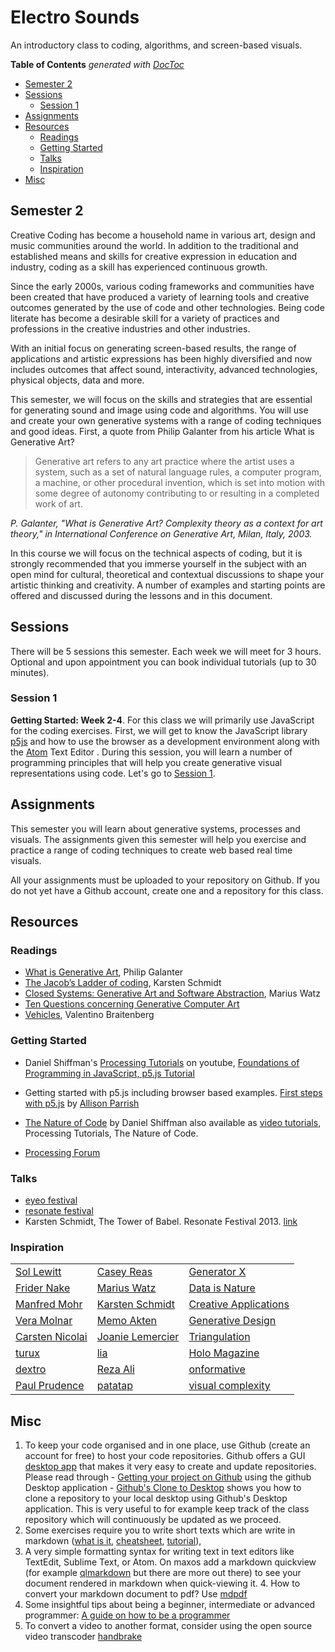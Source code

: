 # Electro Sounds

An introductory class to coding, algorithms, and screen-based visuals.


<!-- START doctoc generated TOC please keep comment here to allow auto update -->
<!-- DON'T EDIT THIS SECTION, INSTEAD RE-RUN doctoc TO UPDATE -->
**Table of Contents**  *generated with [DocToc](https://github.com/thlorenz/doctoc)*

- [Semester 2](#semester-2)
- [Sessions](#sessions)
  - [Session 1](#session-1)
- [Assignments](#assignments)
- [Resources](#resources)
  - [Readings](#readings)
  - [Getting Started](#getting-started)
  - [Talks](#talks)
  - [Inspiration](#inspiration)
- [Misc](#misc)

<!-- END doctoc generated TOC please keep comment here to allow auto update -->



## Semester 2

Creative Coding has become a household name in various art, design and music communities around the world. In addition to the traditional and established means and skills for creative expression in education and industry, coding as a skill has experienced continuous growth.


Since the early 2000s, various coding frameworks and communities have been created that have produced a variety of learning tools and creative outcomes generated by the use of code and other technologies. Being code literate has become a desirable skill for a variety of practices and professions in the creative industries and other industries.

With an initial focus on generating screen-based results, the range of applications and artistic expressions has been highly diversified and now includes outcomes that affect sound, interactivity, advanced technologies, physical objects, data and more.

This semester, we will focus on the skills and strategies that are essential for generating sound and image using code and algorithms. You will use and create your own generative systems with a range of coding techniques and good ideas. First, a quote from Philip Galanter from his article What is Generative Art?

> Generative art refers to any art practice where the artist uses a system, such as a set of natural language rules, a computer program, a machine, or other procedural invention, which is set into motion with some degree of autonomy contributing to or resulting in a completed work of art.

_P. Galanter, "What is Generative Art? Complexity theory as a context for art theory," in International Conference on Generative Art, Milan, Italy, 2003._


In this course we will focus on the technical aspects of coding, but it is strongly recommended that you immerse yourself in the subject with an open mind for cultural, theoretical and contextual discussions to shape your artistic thinking and creativity. A number of examples and starting points are offered and discussed during the lessons and in this document.


## Sessions
There will be 5 sessions this semester. Each week we will meet for 3 hours. Optional and upon appointment you can book individual tutorials (up to 30 minutes).


### Session 1
**Getting Started: Week 2-4**. For this class we will primarily use JavaScript for the coding exercises. First, we will get to know the JavaScript library [p5js](https://p5js.org/) and how to use the browser as a development environment along with the [Atom](https://atom.io/) Text Editor . During this session, you will learn a number of programming principles that will help you create generative visual representations using code. Let's go to [Session 1](./session-1/readme.md).

<!--
### Session 2


### Session 3


### Session 4
-->

## Assignments

This semester you will learn about generative systems, processes and visuals. The assignments given this semester will help you exercise and practice a range of coding techniques to create web based real time visuals.

All your assignments must be uploaded to your repository on Github. If you do not yet have a Github account, create one and a repository for this class.


## Resources

### Readings
  - [What is Generative Art][1], Philip Galanter
  - [The Jacob’s Ladder of coding][2], Karsten Schmidt
  - [Closed Systems: Generative Art and Software Abstraction][3], Marius Watz
  - [Ten Questions concerning Generative Computer Art][4]
  - [Vehicles][5], Valentino Braitenberg

### Getting Started
- Daniel Shiffman's [Processing Tutorials](https://www.youtube.com/user/shiffman/playlists) on youtube, [ Foundations of Programming in JavaScript, p5.js Tutorial](https://www.youtube.com/playlist?list=PLRqwX-V7Uu6Zy51Q-x9tMWIv9cueOFTFA)
- Getting started with p5.js including browser based examples. [First steps with p5.js](http://creative-coding.decontextualize.com/) by [Allison Parrish](http://www.decontextualize.com/)

- [The Nature of Code](http://natureofcode.com/) by Daniel Shiffman also available as [video tutorials](https://www.youtube.com/user/shiffman/playlists), Processing Tutorials, The Nature of Code.
- [Processing Forum](https://forum.processing.org/two/discussions)


### Talks
- [eyeo festival](https://vimeo.com/eyeofestival)
- [resonate festival](https://vimeo.com/resonateio)
- Karsten Schmidt, The Tower of Babel. Resonate Festival 2013. [link](http://resonate.io/main/2013/08/19/the-tower-of-babel-karsten-schmidt-at-resonate-2013/)

### Inspiration

|     |     |  |
| ------------- | ------------- | ------------- |
| [Sol Lewitt](https://www.google.com.sg/search?q=sol+lewitt&source=lnms&tbm=isch&sa=X)| [Casey Reas](http://reas.com)|  [Generator X](http://www.generatorx.no/) |
| [Frider Nake](http://dada.compart-bremen.de/item/agent/68)       | [Marius Watz](http://mariuswatz.com/)| [Data is Nature](http://www.dataisnature.com/)   |
| [Manfred Mohr](http://www.emohr.com/)         | [Karsten Schmidt](http://thi.ng/)| [Creative Applications](http://www.creativeapplications.net/)   |
| [Vera Molnar](http://www.veramolnar.com/)     | [Memo Akten](http://www.memo.tv/category/work/by-type/) | [Generative Design](http://www.generative-gestaltung.de/)   |
| [Carsten Nicolai](http://www.carstennicolai.de/)  | [Joanie Lemercier](http://joanielemercier.com/) |  [Triangulation](http://www.triangulation.jp/)  |
| [turux](http://www.turux.org/)   | [lia](http://liaworks.com/) | [Holo Magazine](http://holo-magazine.com/2/)|
| [dextro](http://dextro.org/)  | [Reza Ali](http://www.syedrezaali.com/) |  [onformative](http://www.onformative.com/)  |
|[Paul Prudence](http://www.paulprudence.com/)|[patatap](http://www.patatap.com/) |[visual complexity](http://www.visualcomplexity.com/vc/)|


## Misc

  1. To keep your code organised and in one place, use Github (create an account for free) to host your code repositories. Github offers a GUI [desktop app](https://desktop.github.com/) that makes it very easy to create and update repositories. Please read through
    - [Getting your project on Github](https://guides.github.com/introduction/getting-your-project-on-github/) using the github Desktop application
    - [Github's Clone to Desktop](http://joe.blog.freemansoft.com/2014/04/github-clone-to-desktop-with-windows.html) shows you how to clone a repository to your local desktop using Github's Desktop application. This is very useful to for example keep track of the class repository which will continuously be updated as we proceed.
  2. Some exercises require you to write short texts which are write in markdown ([what is it](https://daringfireball.net/projects/markdown/), [cheatsheet](https://github.com/adam-p/markdown-here/wiki/Markdown-Cheatsheet), [tutorial](https://www.markdowntutorial.com)),
  3. A very simple formatting syntax for writing text in text editors like TextEdit, Sublime Text, or Atom. On maxos add a markdown quickview (for example [qlmarkdown](https://github.com/toland/qlmarkdown/releases) but there are more out there) to see your document rendered in markdown when quick-viewing it.
	4. How to convert your markdown document to pdf? Use [mdpdf](https://github.com/BlueHatbRit/mdpdf)
  4. Some insightful tips about being a beginner, intermediate or advanced programmer: [A guide on how to be a programmer](https://github.com/braydie/HowToBeAProgrammer)
  5. To convert a video to another format, consider using the open source video transcoder [handbrake](https://handbrake.fr/)


[1]: http://www.philipgalanter.com/downloads/ga2003_paper.pdf "What is Generative Art?"
[2]: https://medium.com/@thi.ng/the-jacob-s-ladder-of-coding-4b12477a26c1#.7of8hi3bv "The Jacob’s Ladder of coding"
[3]: http://mariuswatz.com/wp-content/uploads/2012/03/201005-Marius-Watz-Closed-Systems.pdf "Closed Systems: Generative Art and Software Abstraction"
[4]: http://www.csse.monash.edu/~jonmc/research/Papers/TenQuestionsLJ-Preprint.pdf "Ten Questions concerning Generative Computer Art"
[5]: https://mitpress.mit.edu/books/vehicles "Vehicles: Experiments in Synthetic Psychology"
